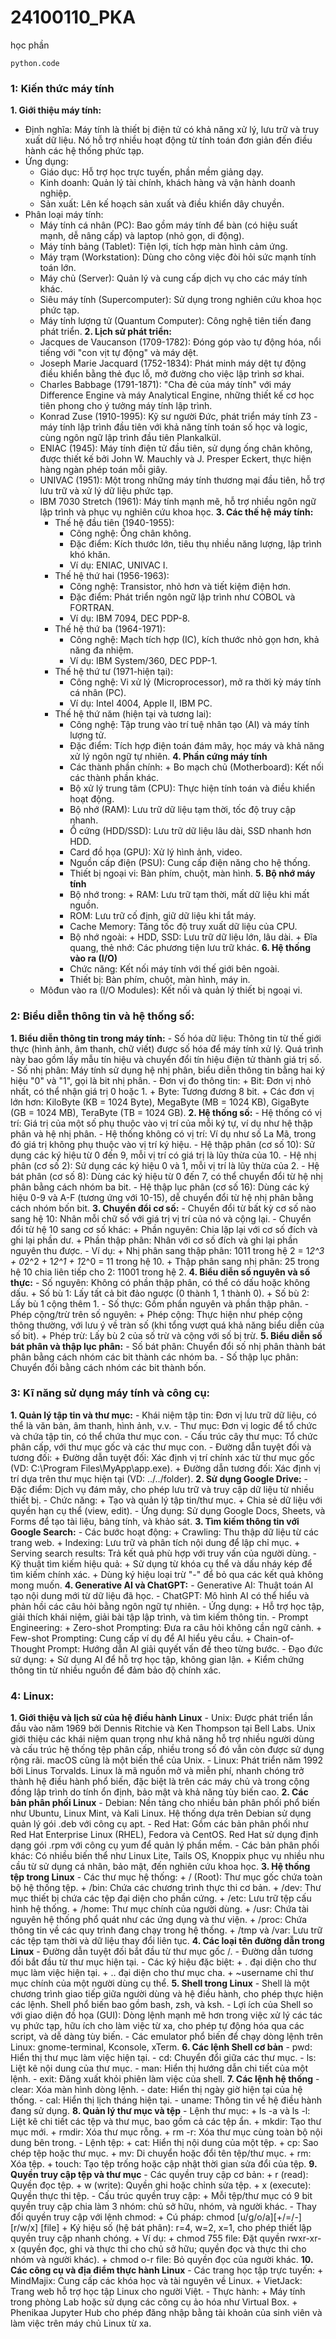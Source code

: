 # 24100110_PKA
học phần
```
python.code
```
### 1: Kiến thức máy tính
**1. Giới thiệu máy tính:**
- Định nghĩa: Máy tính là thiết bị điện tử có khả năng xử lý, lưu trữ và truy xuất dữ liệu. Nó hỗ trợ nhiều hoạt động từ tính toán đơn giản đến điều hành các hệ thống phức tạp.
- Ứng dụng:
	+ Giáo dục: Hỗ trợ học trực tuyến, phần mềm giảng dạy.
 	+ Kinh doanh: Quản lý tài chính, khách hàng và vận hành doanh nghiệp.
 	+ Sản xuất: Lên kế hoạch sản xuất và điều khiển dây chuyền.
- Phân loại máy tính:
	+ Máy tính cá nhân (PC): Bao gồm máy tính để bàn (có hiệu suất mạnh, dễ nâng cấp) và laptop (nhỏ gọn, di động).
	+ Máy tính bảng (Tablet): Tiện lợi, tích hợp màn hình cảm ứng.
	+ Máy trạm (Workstation): Dùng cho công việc đòi hỏi sức mạnh tính toán lớn.
	+ Máy chủ (Server): Quản lý và cung cấp dịch vụ cho các máy tính khác.
	+	Siêu máy tính (Supercomputer): Sử dụng trong nghiên cứu khoa học phức tạp.
	+ Máy tính lượng tử (Quantum Computer): Công nghệ tiên tiến đang phát triển.
**2. Lịch sử phát triển:**
   - Jacques de Vaucanson (1709-1782): Đóng góp vào tự động hóa, nổi tiếng với "con vịt tự động" và máy dệt.
   - Joseph Marie Jacquard (1752-1834): Phát minh máy dệt tự động điều khiển bằng thẻ đục lỗ, mở đường cho việc lập trình sơ khai.
   - Charles Babbage (1791-1871): "Cha đẻ của máy tính" với máy Difference Engine và máy Analytical Engine, những thiết kế cơ học tiên phong cho ý tưởng máy tính lập trình.
   - Konrad Zuse (1910-1995): Kỹ sư người Đức, phát triển máy tính Z3 - máy tính lập trình đầu tiên với khả năng tính toán số học và logic, cùng ngôn ngữ lập trình đầu tiên Plankalkül.
   - ENIAC (1945): Máy tính điện tử đầu tiên, sử dụng ống chân không, được thiết kế bởi John W. Mauchly và J. Presper Eckert, thực hiện hàng ngàn phép toán mỗi giây.
   - UNIVAC (1951): Một trong những máy tính thương mại đầu tiên, hỗ trợ lưu trữ và xử lý dữ liệu phức tạp.
   - IBM 7030 Stretch (1961): Máy tính mạnh mẽ, hỗ trợ nhiều ngôn ngữ lập trình và phục vụ nghiên cứu khoa học.
**3. Các thế hệ máy tính:**
     - Thế hệ đầu tiên (1940-1955):
        + Công nghệ: Ống chân không.
        + Đặc điểm: Kích thước lớn, tiêu thụ nhiều năng lượng, lập trình khó khăn.
        + Ví dụ: ENIAC, UNIVAC I.
     - Thế hệ thứ hai (1956-1963):
        + Công nghệ: Transistor, nhỏ hơn và tiết kiệm điện hơn.
        + Đặc điểm: Phát triển ngôn ngữ lập trình như COBOL và FORTRAN.
        + Ví dụ: IBM 7094, DEC PDP-8.
     - Thế hệ thứ ba (1964-1971):
        + Công nghệ: Mạch tích hợp (IC), kích thước nhỏ gọn hơn, khả năng đa nhiệm.
        + Ví dụ: IBM System/360, DEC PDP-1.
     - Thế hệ thứ tư (1971-hiện tại):
        + Công nghệ: Vi xử lý (Microprocessor), mở ra thời kỳ máy tính cá nhân (PC).
        + Ví dụ: Intel 4004, Apple II, IBM PC.
     - Thế hệ thứ năm (hiện tại và tương lai):
        + Công nghệ: Tập trung vào trí tuệ nhân tạo (AI) và máy tính lượng tử.
        + Đặc điểm: Tích hợp điện toán đám mây, học máy và khả năng xử lý ngôn ngữ tự nhiên.
**4. Phần cứng máy tính**
		- Các thành phần chính:
				+ Bo mạch chủ (Motherboard): Kết nối các thành phần khác.
       	+ Bộ xử lý trung tâm (CPU): Thực hiện tính toán và điều khiển hoạt động.
       	+ Bộ nhớ (RAM): Lưu trữ dữ liệu tạm thời, tốc độ truy cập nhanh.
       	+ Ổ cứng (HDD/SSD): Lưu trữ dữ liệu lâu dài, SSD nhanh hơn HDD.
       	+ Card đồ họa (GPU): Xử lý hình ảnh, video.
       	+ Nguồn cấp điện (PSU): Cung cấp điện năng cho hệ thống.
       	+ Thiết bị ngoại vi: Bàn phím, chuột, màn hình.
**5. Bộ nhớ máy tính**
		- Bộ nhớ trong:
				+ RAM: Lưu trữ tạm thời, mất dữ liệu khi mất nguồn.
       	+ ROM: Lưu trữ cố định, giữ dữ liệu khi tắt máy.
       	+ Cache Memory: Tăng tốc độ truy xuất dữ liệu của CPU.
		- Bộ nhớ ngoài:
				+ HDD, SSD: Lưu trữ dữ liệu lớn, lâu dài.
				+ Đĩa quang, thẻ nhớ: Các phương tiện lưu trữ khác.
**6. Hệ thống vào ra (I/O)**
		- Chức năng: Kết nối máy tính với thế giới bên ngoài.
		- Thiết bị: Bàn phím, chuột, màn hình, máy in.
    - Môđun vào ra (I/O Modules): Kết nối và quản lý thiết bị ngoại vi.

### 2: Biểu diễn thông tin và hệ thống số:
**1. Biểu diễn thông tin trong máy tính:**
    - Số hóa dữ liệu: Thông tin từ thế giới thực (hình ảnh, âm thanh, chữ viết) được số hóa để máy tính xử lý. Quá trình này bao gồm lấy mẫu tín hiệu và chuyển đổi tín hiệu điện tử thành giá trị số.
    - Số nhị phân: Máy tính sử dụng hệ nhị phân, biểu diễn thông tin bằng hai ký hiệu "0" và "1", gọi là bit nhị phân.
    - Đơn vị đo thông tin:
        + Bit: Đơn vị nhỏ nhất, có thể nhận giá trị 0 hoặc 1.
        + Byte: Tương đương 8 bit.
        + Các đơn vị lớn hơn: KiloByte (KB = 1024 Byte), MegaByte (MB = 1024 KB), GigaByte (GB = 1024 MB), TeraByte (TB = 1024 GB).
**2. Hệ thống số:**
    - Hệ thống có vị trí: Giá trị của một số phụ thuộc vào vị trí của mỗi ký tự, ví dụ như hệ thập phân và hệ nhị phân.
    - Hệ thống không có vị trí: Ví dụ như số La Mã, trong đó giá trị không phụ thuộc vào vị trí ký hiệu.
    - Hệ thập phân (cơ số 10): Sử dụng các ký hiệu từ 0 đến 9, mỗi vị trí có giá trị là lũy thừa của 10.
    - Hệ nhị phân (cơ số 2): Sử dụng các ký hiệu 0 và 1, mỗi vị trí là lũy thừa của 2.
    - Hệ bát phân (cơ số 8): Dùng các ký hiệu từ 0 đến 7, có thể chuyển đổi từ hệ nhị phân bằng cách nhóm ba bit.
    - Hệ thập lục phân (cơ số 16): Dùng các ký hiệu 0-9 và A-F (tương ứng với 10-15), dễ chuyển đổi từ hệ nhị phân bằng cách nhóm bốn bit.
**3. Chuyển đổi cơ số:**
    - Chuyển đổi từ bất kỳ cơ số nào sang hệ 10: Nhân mỗi chữ số với giá trị vị trí của nó và cộng lại.
    - Chuyển đổi từ hệ 10 sang cơ số khác:
        + Phần nguyên: Chia lặp lại với cơ số đích và ghi lại phần dư.
        + Phần thập phân: Nhân với cơ số đích và ghi lại phần nguyên thu được.
    - Ví dụ:
        + Nhị phân sang thập phân: 1011 trong hệ 2 = 1*2^3 + 0*2^2 + 1*2^1 + 1*2^0 = 11 trong hệ 10.
        + Thập phân sang nhị phân: 25 trong hệ 10 chia liên tiếp cho 2: 11001 trong hệ 2.
**4. Biểu diễn số nguyên và số thực:**
    - Số nguyên: Không có phần thập phân, có thể có dấu hoặc không dấu.
        + Số bù 1: Lấy tất cả bit đảo ngược (0 thành 1, 1 thành 0).
        + Số bù 2: Lấy bù 1 cộng thêm 1.
    - Số thực: Gồm phần nguyên và phần thập phân.
    - Phép cộng/trừ trên số nguyên:
        + Phép cộng: Thực hiện như phép cộng thông thường, với lưu ý về tràn số (khi tổng vượt quá khả năng biểu diễn của số bit).
        + Phép trừ: Lấy bù 2 của số trừ và cộng với số bị trừ.
**5. Biểu diễn số bát phân và thập lục phân:**
    - Số bát phân: Chuyển đổi số nhị phân thành bát phân bằng cách nhóm các bit thành các nhóm ba.
    - Số thập lục phân: Chuyển đổi bằng cách nhóm các bit thành bốn.

### 3: Kĩ năng sử dụng máy tính và công cụ:
**1. Quản lý tập tin và thư mục:**
    - Khái niệm tập tin: Đơn vị lưu trữ dữ liệu, có thể là văn bản, âm thanh, hình ảnh, v.v.
    - Thư mục: Đơn vị logic để tổ chức và chứa tập tin, có thể chứa thư mục con.
    - Cấu trúc cây thư mục: Tổ chức phân cấp, với thư mục gốc và các thư mục con.
    - Đường dẫn tuyệt đối và tương đối:
        + Đường dẫn tuyệt đối: Xác định vị trí chính xác từ thư mục gốc (VD: C:\Program Files\MyApp\app.exe).
        + Đường dẫn tương đối: Xác định vị trí dựa trên thư mục hiện tại (VD: ../../folder).
**2. Sử dụng Google Drive:**
    - Đặc điểm: Dịch vụ đám mây, cho phép lưu trữ và truy cập dữ liệu từ nhiều thiết bị.
    - Chức năng:
        + Tạo và quản lý tập tin/thư mục.
        + Chia sẻ dữ liệu với quyền hạn cụ thể (view, edit).
    - Ứng dụng: Sử dụng Google Docs, Sheets, và Forms để tạo tài liệu, bảng tính, và khảo sát.
**3. Tìm kiếm thông tin với Google Search:**
    - Các bước hoạt động:
        + Crawling: Thu thập dữ liệu từ các trang web.
        + Indexing: Lưu trữ và phân tích nội dung để lập chỉ mục.
        + Serving search results: Trả kết quả phù hợp với truy vấn của người dùng.
    - Kỹ thuật tìm kiếm hiệu quả:
        + Sử dụng từ khóa cụ thể và dấu nháy kép để tìm kiếm chính xác.
        + Dùng ký hiệu loại trừ "-" để bỏ qua các kết quả không mong muốn.
**4. Generative AI và ChatGPT:**
    - Generative AI: Thuật toán AI tạo nội dung mới từ dữ liệu đã học.
    - ChatGPT: Mô hình AI có thể hiểu và phản hồi các câu hỏi bằng ngôn ngữ tự nhiên.
    - Ứng dụng:
        + Hỗ trợ học tập, giải thích khái niệm, giải bài tập lập trình, và tìm kiếm thông tin.
    - Prompt Engineering:
        + Zero-shot Prompting: Đưa ra câu hỏi không cần ngữ cảnh.
        + Few-shot Prompting: Cung cấp ví dụ để AI hiểu yêu cầu.
        + Chain-of-Thought Prompt: Hướng dẫn AI giải quyết vấn đề theo từng bước.
    - Đạo đức sử dụng:
        + Sử dụng AI để hỗ trợ học tập, không gian lận.
        + Kiểm chứng thông tin từ nhiều nguồn để đảm bảo độ chính xác.
### 4: Linux:
**1. Giới thiệu và lịch sử của hệ điều hành Linux**
    - Unix: Được phát triển lần đầu vào năm 1969 bởi Dennis Ritchie và Ken Thompson tại Bell Labs. Unix giới thiệu các khái niệm quan trọng như khả năng hỗ trợ nhiều người dùng và cấu trúc hệ thống tệp phân cấp, nhiều trong số đó vẫn còn được sử dụng rộng rãi. macOS cũng là một biến thể của Unix.
    - Linux: Phát triển năm 1992 bởi Linus Torvalds. Linux là mã nguồn mở và miễn phí, nhanh chóng trở thành hệ điều hành phổ biến, đặc biệt là trên các máy chủ và trong cộng đồng lập trình do tính ổn định, bảo mật và khả năng tùy biến cao.
**2. Các bản phân phối Linux**
    - Debian: Nền tảng cho nhiều bản phân phối phổ biến như Ubuntu, Linux Mint, và Kali Linux. Hệ thống dựa trên Debian sử dụng quản lý gói .deb với công cụ apt.
    - Red Hat: Gồm các bản phân phối như Red Hat Enterprise Linux (RHEL), Fedora và CentOS. Red Hat sử dụng định dạng gói .rpm với công cụ yum để quản lý phần mềm.
    - Các bản phân phối khác: Có nhiều biến thể như Linux Lite, Tails OS, Knoppix phục vụ nhiều nhu cầu từ sử dụng cá nhân, bảo mật, đến nghiên cứu khoa học.
**3. Hệ thống tệp trong Linux**
    - Các thư mục hệ thống:
        + / (Root): Thư mục gốc chứa toàn bộ hệ thống tệp.
        + /bin: Chứa các chương trình thực thi cơ bản.
        + /dev: Thư mục thiết bị chứa các tệp đại diện cho phần cứng.
        + /etc: Lưu trữ tệp cấu hình hệ thống. 
        + /home: Thư mục chính của người dùng.
        + /usr: Chứa tài nguyên hệ thống phổ quát như các ứng dụng và thư viện.
        + /proc: Chứa thông tin về các quy trình đang chạy trong hệ thống.
        + /tmp và /var: Lưu trữ các tệp tạm thời và dữ liệu thay đổi liên tục.
**4. Các loại tên đường dẫn trong Linux**
    - Đường dẫn tuyệt đối bắt đầu từ thư mục gốc /.
    - Đường dẫn tương đối bắt đầu từ thư mục hiện tại.
    - Các ký hiệu đặc biệt:
        + . đại diện cho thư mục làm việc hiện tại.
        + .. đại diện cho thư mục cha.
        + ~username chỉ thư mục chính của một người dùng cụ thể.
**5. Shell trong Linux**
    - Shell là một chương trình giao tiếp giữa người dùng và hệ điều hành, cho phép thực hiện các lệnh. Shell phổ biến bao gồm bash, zsh, và ksh.
    - Lợi ích của Shell so với giao diện đồ họa (GUI): Dòng lệnh mạnh mẽ hơn trong việc xử lý các tác vụ phức tạp, hữu ích cho làm việc từ xa, cho phép tự động hóa qua các script, và dễ dàng tùy biến.
    - Các emulator phổ biến để chạy dòng lệnh trên Linux: gnome-terminal, Kconsole, xTerm.
**6. Các lệnh Shell cơ bản**
    - pwd: Hiển thị thư mục làm việc hiện tại.
    - cd: Chuyển đổi giữa các thư mục.
    - ls: Liệt kê nội dung của thư mục.
    - man: Hiển thị hướng dẫn chi tiết của một lệnh.
    - exit: Đăng xuất khỏi phiên làm việc của shell.
**7. Các lệnh hệ thống**
    - clear: Xóa màn hình dòng lệnh.
    - date: Hiển thị ngày giờ hiện tại của hệ thống.
    - cal: Hiển thị lịch tháng hiện tại.
    - uname: Thông tin về hệ điều hành đang sử dụng.
**8. Quản lý thư mục và tệp**
    - Lệnh thư mục:
        + ls -a và ls -l: Liệt kê chi tiết các tệp và thư mục, bao gồm cả các tệp ẩn.
        + mkdir: Tạo thư mục mới.
        + rmdir: Xóa thư mục rỗng.
        + rm -r: Xóa thư mục cùng toàn bộ nội dung bên trong.
    - Lệnh tệp:
        + cat: Hiển thị nội dung của một tệp.
        + cp: Sao chép tệp hoặc thư mục.
        + mv: Di chuyển hoặc đổi tên tệp/thư mục.
        + rm: Xóa tệp.
        + touch: Tạo tệp trống hoặc cập nhật thời gian sửa đổi của tệp.
**9. Quyền truy cập tệp và thư mục**
    - Các quyền truy cập cơ bản:
        + r (read): Quyền đọc tệp.
        + w (write): Quyền ghi hoặc chỉnh sửa tệp.
        + x (execute): Quyền thực thi tệp.
    - Cấu trúc quyền truy cập:
        + Mỗi tệp/thư mục có 9 bit quyền truy cập chia làm 3 nhóm: chủ sở hữu, nhóm, và người khác.
    - Thay đổi quyền truy cập với lệnh chmod:
        + Cú pháp: chmod [u/g/o/a][+/=/-][r/w/x] [file]
        + Ký hiệu số (hệ bát phân): r=4, w=2, x=1, cho phép thiết lập quyền truy cập nhanh chóng.
        + Ví dụ:
            + chmod 755 file: Đặt quyền rwxr-xr-x (quyền đọc, ghi và thực thi cho chủ sở hữu; quyền đọc và thực thi cho nhóm và người khác).
            + chmod o-r file: Bỏ quyền đọc của người khác.
**10. Các công cụ và địa điểm thực hành Linux**
    - Các trang học tập trực tuyến:
        + MindMajix: Cung cấp các khóa học và tài nguyên về Linux.
        + VietJack: Trang web hỗ trợ học tập Linux cho người Việt.
    - Thực hành:
        + Máy tính trong phòng Lab hoặc sử dụng các công cụ ảo hóa như Virtual Box.
        + Phenikaa Jupyter Hub cho phép đăng nhập bằng tài khoản của sinh viên và làm việc trên máy chủ Linux từ xa.

